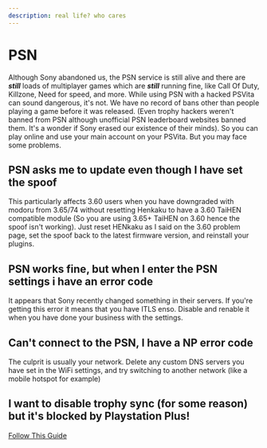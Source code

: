 ```yaml
---
description: real life? who cares
---
```


# PSN

Although Sony abandoned us, the PSN service is still alive and there are _**still**_ loads of multiplayer games which are _**still**_ running fine, like Call Of Duty, Killzone, Need for speed, and more. While using PSN with a hacked PSVita can sound dangerous, it's not. We have no record of bans other than people playing a game before it was released. (Even trophy hackers weren't banned from PSN although unofficial PSN leaderboard websites banned them. It's a wonder if Sony erased our existence of their minds). So you can play online and use your main account on your PSVita. But you may face some problems.

## PSN asks me to update even though I have set the spoof

This particularly affects 3.60 users when you have downgraded with modoru from 3.65/74 without resetting Henkaku to have a 3.60 TaiHEN compatible module (So you are using 3.65+ TaiHEN on 3.60 hence the spoof isn't working). Just reset HENkaku as I said on the 3.60 problem page, set the spoof back to the latest firmware version, and reinstall your plugins.

## PSN works fine, but when I enter the PSN settings i have an error code

It appears that Sony recently changed something in their servers. If you're getting this error it means that you have ITLS enso. Disable and renable it when you have done your business with the settings.

## Can't connect to the PSN, I have a NP error code

The culprit is usually your network. Delete any custom DNS servers you have set in the WiFi settings, and try switching to another network (like a mobile hotspot for example)

## I want to disable trophy sync (for some reason) but it's blocked by Playstation Plus!

[Follow This Guide](https://www.reddit.com/r/vitahacks/comments/g7d55j/how\_to\_disable\_trophy\_sync\_without\_psplus/)
